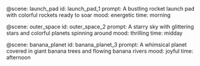 @scene: launch_pad
id: launch_pad_1
prompt: A bustling rocket launch pad with colorful rockets ready to soar
mood: energetic
time: morning

@scene: outer_space
id: outer_space_2
prompt: A starry sky with glittering stars and colorful planets spinning around
mood: thrilling
time: midday

@scene: banana_planet
id: banana_planet_3
prompt: A whimsical planet covered in giant banana trees and flowing banana rivers
mood: joyful
time: afternoon